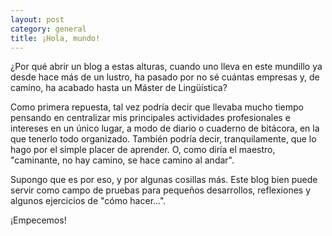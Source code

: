 ```yaml
---
layout: post
category: general
title: ¡Hola, mundo!
---
```

¿Por qué abrir un blog a estas alturas, cuando uno lleva en este mundillo ya desde hace más de un lustro, ha pasado por no sé cuántas empresas y, de camino, ha acabado hasta un Máster de Lingüística?

Como primera repuesta, tal vez podría decir que llevaba mucho tiempo pensando en centralizar mis principales actividades profesionales e intereses en un único lugar, a modo de diario o cuaderno de bitácora, en la que tenerlo todo organizado. También podría decir, tranquilamente, que lo hago por el simple placer de aprender. O, como diría el maestro, "caminante, no hay camino, se hace camino al andar".

Supongo que es por eso, y por algunas cosillas más. Este blog bien puede servir como campo de pruebas para pequeños desarrollos, reflexiones y algunos ejercicios de "cómo hacer...".

¡Empecemos!
